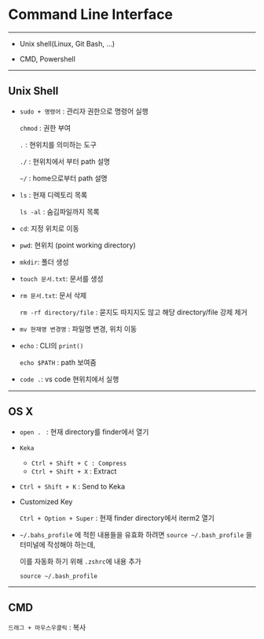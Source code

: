 # Command Line Interface

---

- Unix shell(Linux, Git Bash, ...)

- CMD, Powershell

---

## Unix Shell

- `sudo + 명령어` : 관리자 권한으로 명령어 실행

  `chmod` : 권한 부여

  `.` : 현위치를 의미하는 도구

  `./` : 현위치에서 부터 path 설명

  `~/` : home으로부터 path 설명

- `ls` : 현재 디렉토리 목록

  `ls -al` : 숨김파일까지 목록

- `cd`: 지정 위치로 이동

- `pwd`: 현위치 (point working directory)

- `mkdir`: 폴더 생성

- `touch 문서.txt`: 문서를 생성

- `rm 문서.txt`: 문서 삭제

  `rm -rf directory/file` : 묻지도 따지지도 않고 해당 directory/file 강제 제거

- `mv 현재명 변경명` : 파일명 변경, 위치 이동

- `echo` : CLI의 `print()`

  `echo $PATH` : path 보여줌

- `code .`: vs code 현위치에서 실행

---

## OS X

- `open . ` : 현재 directory를 finder에서 열기

- `Keka`
  
  - `Ctrl + Shift + C : Compress`
  - `Ctrl + Shift + X` : Extract
- `Ctrl + Shift + K` : Send to Keka
  
- Customized Key

  `Ctrl + Option + Super` : 현재 finder directory에서 iterm2 열기

- `~/.bahs_profile` 에 적힌 내용들을 유효화 하려면 `source ~/.bash_profile` 을 터미널에 작성해야 하는데,

  이를 자동화 하기 위해 `.zshrc`에 내용 추가

  ```shell
  source ~/.bash_profile
  ```

---

## CMD

`드래그 + 마우스우클릭` : 복사